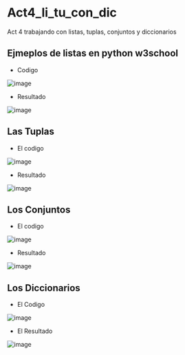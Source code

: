 # Act4_li_tu_con_dic
Act 4 trabajando con listas, tuplas, conjuntos y diccionarios

## Ejmeplos de listas en python w3school

- Codigo

![image](https://github.com/user-attachments/assets/4b8df547-6b4e-4adc-a560-214ba4b978da)

- Resultado

![image](https://github.com/user-attachments/assets/d80914eb-c7fe-4a48-8fb8-63be09c392c4)

## Las Tuplas

- El codigo

![image](https://github.com/user-attachments/assets/454b2b89-1eec-4864-a14e-e1fde3492554)

- Resultado

![image](https://github.com/user-attachments/assets/dd096664-5fc6-4b6e-8cb3-96e1ab8f0a89)

## Los Conjuntos

- El codigo

![image](https://github.com/user-attachments/assets/14d1218d-f282-4491-835d-941140945470)

- Resultado

![image](https://github.com/user-attachments/assets/d6bd5c08-31ed-414d-a8c3-b46a67f89816)

## Los Diccionarios

- El Codigo

![image](https://github.com/user-attachments/assets/29d6eb18-a847-485c-9985-99d22d7df70a)

- El Resultado

![image](https://github.com/user-attachments/assets/e48b0df8-1e11-4fe5-90ea-43b95250abf3)




